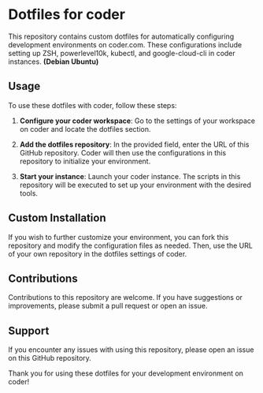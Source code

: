 # Dotfiles for coder

This repository contains custom dotfiles for automatically configuring development environments on coder.com. These configurations include setting up ZSH, powerlevel10k, kubectl, and google-cloud-cli in coder instances. **(Debian Ubuntu)**

## Usage

To use these dotfiles with coder, follow these steps:

1. **Configure your coder workspace**:
   Go to the settings of your workspace on coder and locate the dotfiles section.

2. **Add the dotfiles repository**:
   In the provided field, enter the URL of this GitHub repository. Coder will then use the configurations in this repository to initialize your environment.

3. **Start your instance**:
   Launch your coder instance. The scripts in this repository will be executed to set up your environment with the desired tools.

## Custom Installation

If you wish to further customize your environment, you can fork this repository and modify the configuration files as needed. Then, use the URL of your own repository in the dotfiles settings of coder.

## Contributions

Contributions to this repository are welcome. If you have suggestions or improvements, please submit a pull request or open an issue.

## Support

If you encounter any issues with using this repository, please open an issue on this GitHub repository.

Thank you for using these dotfiles for your development environment on coder!
